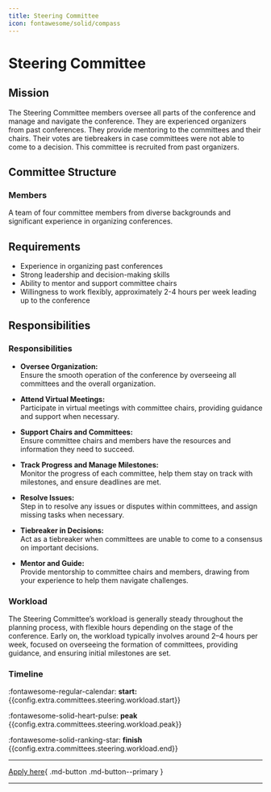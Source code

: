 ```yaml
---
title: Steering Committee
icon: fontawesome/solid/compass
---
```


# Steering Committee

## Mission

The Steering Committee members oversee all parts of the conference and manage and navigate the conference. They are
experienced organizers from past conferences. They provide mentoring to the committees and their chairs. Their votes are
tiebreakers in case committees were not able to come to a decision. This committee is recruited from past organizers.

## Committee Structure

### Members

A team of four committee members from diverse backgrounds and significant experience in organizing conferences.

## Requirements

- Experience in organizing past conferences
- Strong leadership and decision-making skills
- Ability to mentor and support committee chairs
- Willingness to work flexibly, approximately 2-4 hours per week leading up to the conference

## Responsibilities

### Responsibilities

- **Oversee Organization:**  
  Ensure the smooth operation of the conference by overseeing all committees and the overall organization.

- **Attend Virtual Meetings:**  
  Participate in virtual meetings with committee chairs, providing guidance and support when necessary.

- **Support Chairs and Committees:**  
  Ensure committee chairs and members have the resources and information they need to succeed.

- **Track Progress and Manage Milestones:**  
  Monitor the progress of each committee, help them stay on track with milestones, and ensure deadlines are met.

- **Resolve Issues:**  
  Step in to resolve any issues or disputes within committees, and assign missing tasks when necessary.

- **Tiebreaker in Decisions:**  
  Act as a tiebreaker when committees are unable to come to a consensus on important decisions.

- **Mentor and Guide:**  
  Provide mentorship to committee chairs and members, drawing from your experience to help them navigate challenges.

### Workload

The Steering Committee’s workload is generally steady throughout the planning process, with flexible hours depending on
the stage of the conference. Early on, the workload typically involves around 2–4 hours per week, focused on overseeing
the formation of committees, providing guidance, and ensuring initial milestones are set.

### Timeline

:fontawesome-regular-calendar:  **start:**{{config.extra.committees.steering.workload.start}}

:fontawesome-solid-heart-pulse: **peak** {{config.extra.committees.steering.workload.peak}}

:fontawesome-solid-ranking-star: **finish** {{config.extra.committees.steering.workload.end}}

---

[Apply here]({{config.extra.event.apply_url}}){ .md-button .md-button--primary }

---
